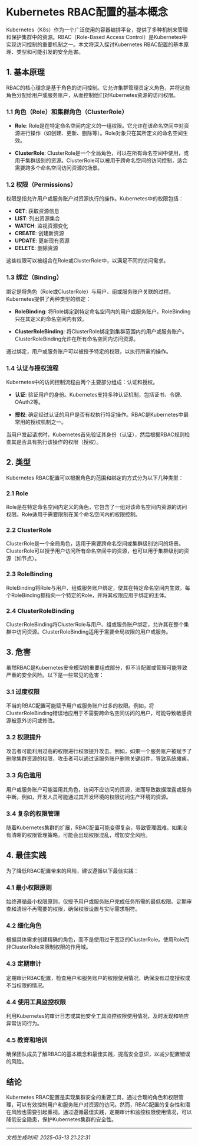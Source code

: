 # Kubernetes RBAC配置的基本概念

Kubernetes（K8s）作为一个广泛使用的容器编排平台，提供了多种机制来管理和保护集群中的资源。RBAC（Role-Based Access Control）是Kubernetes中实现访问控制的重要机制之一。本文将深入探讨Kubernetes RBAC配置的基本原理、类型和可能引发的安全危害。

## 1. 基本原理

RBAC的核心理念是基于角色的访问控制。它允许集群管理员定义角色，并将这些角色分配给用户或服务账户，从而控制他们对Kubernetes资源的访问权限。

### 1.1 角色（Role）和集群角色（ClusterRole）

- **Role**: Role是在特定命名空间内定义的一组权限。它允许在该命名空间中对资源进行操作（如创建、更新、删除等）。Role对象只在其所定义的命名空间生效。

- **ClusterRole**: ClusterRole是一个全局角色，可以在所有命名空间中使用，或用于集群级别的资源。ClusterRole可以被用于跨命名空间的访问控制，适合需要跨多个命名空间访问资源的场景。

### 1.2 权限（Permissions）

权限是指允许用户或服务账户对资源执行的操作。Kubernetes中的权限包括：

- **GET**: 获取资源信息
- **LIST**: 列出资源集合
- **WATCH**: 监视资源变化
- **CREATE**: 创建新资源
- **UPDATE**: 更新现有资源
- **DELETE**: 删除资源

这些权限可以被组合在Role或ClusterRole中，以满足不同的访问需求。

### 1.3 绑定（Binding）

绑定是将角色（Role或ClusterRole）与用户、组或服务账户关联的过程。Kubernetes提供了两种类型的绑定：

- **RoleBinding**: 将Role绑定到特定命名空间内的用户或服务账户。RoleBinding只在其定义的命名空间内有效。

- **ClusterRoleBinding**: 将ClusterRole绑定到集群范围内的用户或服务账户。ClusterRoleBinding允许在所有命名空间内访问资源。

通过绑定，用户或服务账户可以被授予特定的权限，以执行所需的操作。

### 1.4 认证与授权流程

Kubernetes中的访问控制流程由两个主要部分组成：认证和授权。

- **认证**: 验证用户的身份。Kubernetes支持多种认证机制，包括证书、令牌、OAuth2等。

- **授权**: 确定经过认证的用户是否有权执行特定操作。RBAC是Kubernetes中最常用的授权机制之一。

当用户发起请求时，Kubernetes首先验证其身份（认证），然后根据RBAC规则检查其是否具有执行该操作的权限（授权）。

## 2. 类型

Kubernetes RBAC配置可以根据角色的范围和绑定的方式分为以下几种类型：

### 2.1 Role

Role是在特定命名空间内定义的角色，它包含了一组对该命名空间内资源的访问权限。Role适用于需要限制在某个命名空间内的权限控制。

### 2.2 ClusterRole

ClusterRole是一个全局角色，适用于需要跨命名空间或集群级别访问的场景。ClusterRole可以授予用户访问所有命名空间中的资源，也可以用于集群级别的资源（如节点）。

### 2.3 RoleBinding

RoleBinding将Role与用户、组或服务账户绑定，使其在特定命名空间内生效。每个RoleBinding都指向一个特定的Role，并将其权限应用于绑定的主体。

### 2.4 ClusterRoleBinding

ClusterRoleBinding将ClusterRole与用户、组或服务账户绑定，允许其在整个集群中访问资源。ClusterRoleBinding适用于需要全局权限的用户或服务。

## 3. 危害

虽然RBAC是Kubernetes安全模型的重要组成部分，但不当配置或管理可能导致严重的安全风险。以下是一些常见的危害：

### 3.1 过度权限

不当的RBAC配置可能赋予用户或服务账户过多的权限。例如，将ClusterRoleBinding错误地应用于不需要跨命名空间访问的用户，可能导致敏感资源被意外访问或修改。

### 3.2 权限提升

攻击者可能利用过高的权限进行权限提升攻击。例如，如果一个服务账户被赋予了删除集群资源的权限，攻击者可以通过该服务账户删除关键组件，导致系统瘫痪。

### 3.3 角色滥用

用户或服务账户可能滥用其角色，访问不应访问的资源，进而导致数据泄露或服务中断。例如，开发人员可能通过其开发环境的权限访问生产环境的资源。

### 3.4 复杂的权限管理

随着Kubernetes集群的扩展，RBAC配置可能变得复杂，导致管理困难。如果没有清晰的权限管理策略，可能会出现权限混乱，增加安全风险。

## 4. 最佳实践

为了降低RBAC配置带来的风险，建议遵循以下最佳实践：

### 4.1 最小权限原则

始终遵循最小权限原则，仅授予用户或服务账户完成任务所需的最低权限。定期审查和清理不再需要的权限，确保权限设置与实际需求相符。

### 4.2 细化角色

根据具体需求创建精确的角色，而不是使用过于宽泛的ClusterRole。使用Role而非ClusterRole来限制权限的作用域。

### 4.3 定期审计

定期审计RBAC配置，检查用户和服务账户的权限使用情况，确保没有过度授权或不当权限的情况。

### 4.4 使用工具监控权限

利用Kubernetes的审计日志或其他安全工具监控权限使用情况，及时发现和响应异常访问行为。

### 4.5 教育和培训

确保团队成员了解RBAC的基本概念和最佳实践，提高安全意识，以减少配置错误的风险。

## 结论

Kubernetes RBAC配置是实现集群安全的重要工具，通过合理的角色和权限管理，可以有效控制用户和服务账户对资源的访问。然而，RBAC配置的复杂性和潜在风险也需要引起重视。通过遵循最佳实践，定期审计和监控权限使用情况，可以降低安全隐患，保护Kubernetes集群的安全性。

---

*文档生成时间: 2025-03-13 21:22:31*
